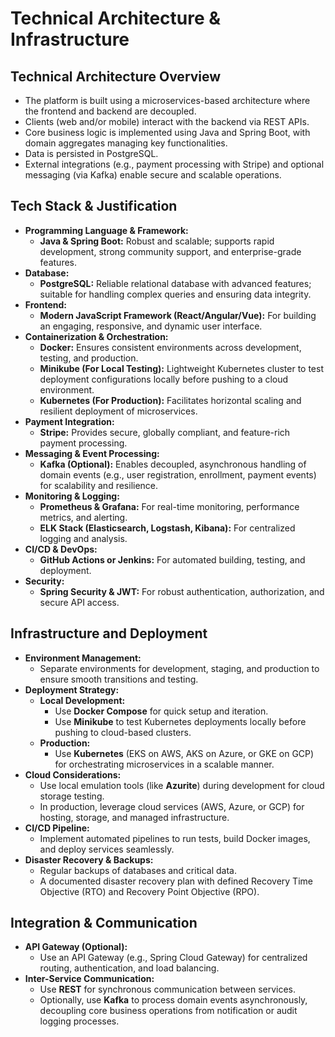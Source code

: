 # Technical Architecture & Infrastructure

## Technical Architecture Overview
- The platform is built using a microservices-based architecture where the frontend and backend are decoupled.
- Clients (web and/or mobile) interact with the backend via REST APIs.
- Core business logic is implemented using Java and Spring Boot, with domain aggregates managing key functionalities.
- Data is persisted in PostgreSQL.
- External integrations (e.g., payment processing with Stripe) and optional messaging (via Kafka) enable secure and scalable operations.

## Tech Stack & Justification

- **Programming Language & Framework:**
  - **Java & Spring Boot:** Robust and scalable; supports rapid development, strong community support, and enterprise-grade features.
- **Database:**
  - **PostgreSQL:** Reliable relational database with advanced features; suitable for handling complex queries and ensuring data integrity.
- **Frontend:**
  - **Modern JavaScript Framework (React/Angular/Vue):** For building an engaging, responsive, and dynamic user interface.
- **Containerization & Orchestration:**
  - **Docker:** Ensures consistent environments across development, testing, and production.
  - **Minikube (For Local Testing):** Lightweight Kubernetes cluster to test deployment configurations locally before pushing to a cloud environment.
  - **Kubernetes (For Production):** Facilitates horizontal scaling and resilient deployment of microservices.
- **Payment Integration:**
  - **Stripe:** Provides secure, globally compliant, and feature-rich payment processing.
- **Messaging & Event Processing:**
  - **Kafka (Optional):** Enables decoupled, asynchronous handling of domain events (e.g., user registration, enrollment, payment events) for scalability and resilience.
- **Monitoring & Logging:**
  - **Prometheus & Grafana:** For real-time monitoring, performance metrics, and alerting.
  - **ELK Stack (Elasticsearch, Logstash, Kibana):** For centralized logging and analysis.
- **CI/CD & DevOps:**
  - **GitHub Actions or Jenkins:** For automated building, testing, and deployment.
- **Security:**
  - **Spring Security & JWT:** For robust authentication, authorization, and secure API access.
  
## Infrastructure and Deployment

- **Environment Management:**
  - Separate environments for development, staging, and production to ensure smooth transitions and testing.
- **Deployment Strategy:**
  - **Local Development:**
    - Use **Docker Compose** for quick setup and iteration.
    - Use **Minikube** to test Kubernetes deployments locally before pushing to cloud-based clusters.
  - **Production:**
    - Use **Kubernetes** (EKS on AWS, AKS on Azure, or GKE on GCP) for orchestrating microservices in a scalable manner.
- **Cloud Considerations:**
  - Use local emulation tools (like **Azurite**) during development for cloud storage testing.
  - In production, leverage cloud services (AWS, Azure, or GCP) for hosting, storage, and managed infrastructure.
- **CI/CD Pipeline:**
  - Implement automated pipelines to run tests, build Docker images, and deploy services seamlessly.
- **Disaster Recovery & Backups:**
  - Regular backups of databases and critical data.
  - A documented disaster recovery plan with defined Recovery Time Objective (RTO) and Recovery Point Objective (RPO).

## Integration & Communication

- **API Gateway (Optional):**
  - Use an API Gateway (e.g., Spring Cloud Gateway) for centralized routing, authentication, and load balancing.
- **Inter-Service Communication:**
  - Use **REST** for synchronous communication between services.
  - Optionally, use **Kafka** to process domain events asynchronously, decoupling core business operations from notification or audit logging processes.